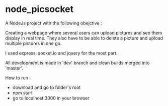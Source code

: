 # node_picsocket
A NodeJs project with the following obejctive :

  Creating a webpage where several users can upload pictures and see them display in real time.
  They also have to be able to delete a picture and upload multiple pictures in one go.

I used express, socket.io and jquery for the most part.

All development is made in 'dev' branch and clean builds merged into 'master'.

How to run : 
- download and go to folder's root
- npm start
- go to localhost:3000 in your browser
